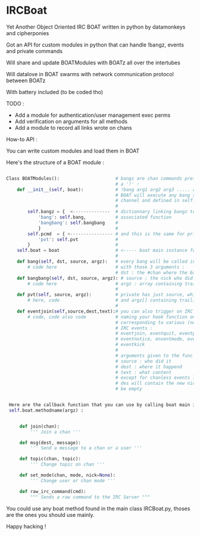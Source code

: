 IRCBoat
=======

Yet Another Object Oriented IRC BOAT written in python by datamonkeys and cipherponies

Got an API for custom modules in python that can handle !bangz, events and private commands

Will share and update BOATModules with BOATz all over the intertubes

Will datalove in BOAT swarms with network communication protocol between BOATz

With battery included (to be coded tho)


TODO :

-	Add a module for authentication/user management exec perms
-	Add verification on arguments for all methods
-	Add a module to record all links wrote on chans


How-to API :

You can write custom modules and load them in BOAT

Here's the structure of a BOAT module :
```python

Class BOATModules():                     # bangs are chan commands prefixed with
                                         # a '!' :
    def __init__(self, boat):            # !bang arg1 arg2 arg3 ..... argn
                                         # BOAT will execute any bang seen in a
                                         # channel and defined in self.bangz
                                         #
        self.bangz = {  <--------------  # dictionnary linking bangz to the
            'bang': self.bang,           # associated function
            'bangbang': self.bangbang    #
            }                            #
        self.pcmd  = { <---------------- # and this is the same for private commands
            'pvt': self.pvt              #
        }                                #
    self.boat = boat                     # <----- boat main instance for callbacks
                                         #
    def bang(self, dst, source, argz):   # every bang will be called in his module
        # code here                      # with those 3 arguments :
                                         # dst : the #chan where the bang was called
    def bangbang(self, dst, source, argz): # source : the nick who did the bang
        # code here                      # argz : array containing trailing argz
                                         #
    def pvt(self, source, argz):         # private has just source, which is the nick
        # here, code                     # and argz[] containing trailing argz
                                         #
    def eventjoin(self,source,dest,text):# you can also trigger on IRC event by strictly
        # code, code also code           # naming your hook function one of those name
                                         # corresponding to various (not all for now)
                                         # IRC events :
                                         # eventjoin, eventquit, eventpart, eventnick,
                                         # eventnotice, enventmode, eventtopic,
                                         # eventkick
                                         #
                                         # arguments given to the func when calling are :
                                         # source : who did it
                                         # dest : where it happend
                                         # text : what content
                                         # except for chanless events like nick where
                                         # des will contain the new nick and text will
                                         # be empty


 Here are the callback function that you can use by calling boat main instance
 self.boat.methodname(argz) :


     def join(chan):
         ''' Join a chan '''

     def msg(dest, message):
         ''' Send a message to a chan or a user '''

     def topic(chan, topic):
         ''' Change topic on chan '''

     def set_mode(chan, mode, nick=None):
         ''' Change user or chan mode '''

     def raw_irc_command(cmd):
         """ Sends a raw command to the IRC Server """

```

 You could use any boat method found in the main class IRCBoat.py, thoses are the
 ones you should use mainly.

 Happy hacking !
